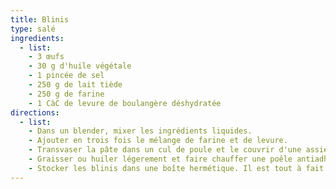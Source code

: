 ```yaml
---
title: Blinis
type: salé
ingredients:
  - list:
    - 3 œufs
    - 30 g d'huile végétale
    - 1 pincée de sel
    - 250 g de lait tiède
    - 250 g de farine
    - 1 CàC de levure de boulangère déshydratée
directions:
  - list:
    - Dans un blender, mixer les ingrédients liquides.
    - Ajouter en trois fois le mélange de farine et de levure.
    - Transvaser la pâte dans un cul de poule et le couvrir d'une assiette retournée ou un torchon propre. Laisser reposer 1 h à température ambiante.
    - Graisser ou huiler légerement et faire chauffer une poêle antiadhésive. Une fois préchauffée, verser une petite louche de pâte. Dès que des bulles apparaissent à la surface, retourner délicatement le blinis.
    - Stocker les blinis dans une boîte hermétique. Il est tout à fait possible de les réchauffer au grille-pain par la suite (thermostat le plus bas).
---
```

